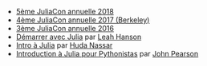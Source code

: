 - [5ème JuliaCon annuelle 2018](https://www.youtube.com/playlist?list=PLP8iPy9hna6Qsq5_-zrg0NTwqDSDYtfQB)
- [4ème JuliaCon annuelle 2017 (Berkeley)](https://www.youtube.com/playlist?list=PLP8iPy9hna6QpP6vqZs408etJVECPKIev)
- [3ème JuliaCon annuelle 2016](https://www.youtube.com/playlist?list=PLP8iPy9hna6SQPwZUDtAM59-wPzCPyD_S)
- [Démarrer avec Julia](https://www.youtube.com/watch?v=pHQdSmySQ_w&list=UU6LD83Gx-mFVq9y33w0YEug)
  par [Leah Hanson](https://twitter.com/astrieanna)
- [Intro à Julia](https://youtu.be/8mZRIRHAZfo) par
  [Huda Nassar](https://twitter.com/nassarhuda)
- [Introduction à Julia pour Pythonistas](https://youtu.be/Cj6bjqS5otM) par [John Pearson](https://twitter.com/jmxpearson)

